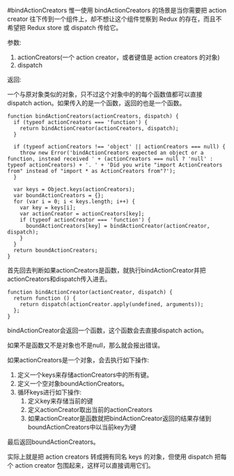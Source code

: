 #bindActionCreators
惟一使用 bindActionCreators 的场景是当你需要把 action creator 往下传到一个组件上，却不想让这个组件觉察到 Redux 的存在，而且不希望把 Redux store 或 dispatch 传给它。

参数:
1. actionCreators(一个 action creator，或者键值是 action creators 的对象)
2. dispatch

返回:

一个与原对象类似的对象，只不过这个对象中的的每个函数值都可以直接 dispatch action。如果传入的是一个函数，返回的也是一个函数。

```apple js
function bindActionCreators(actionCreators, dispatch) {
  if (typeof actionCreators === 'function') {
    return bindActionCreator(actionCreators, dispatch);
  }

  if (typeof actionCreators !== 'object' || actionCreators === null) {
    throw new Error('bindActionCreators expected an object or a function, instead received ' + (actionCreators === null ? 'null' : typeof actionCreators) + '. ' + 'Did you write "import ActionCreators from" instead of "import * as ActionCreators from"?');
  }

  var keys = Object.keys(actionCreators);
  var boundActionCreators = {};
  for (var i = 0; i < keys.length; i++) {
    var key = keys[i];
    var actionCreator = actionCreators[key];
    if (typeof actionCreator === 'function') {
      boundActionCreators[key] = bindActionCreator(actionCreator, dispatch);
    }
  }
  return boundActionCreators;
}
```

首先回去判断如果actionCreators是函数，就执行bindActionCreator并把actionCreators和dispatch传入进去。
```apple js
function bindActionCreator(actionCreator, dispatch) {
  return function () {
    return dispatch(actionCreator.apply(undefined, arguments));
  };
}
```
bindActionCreator会返回一个函数，这个函数会去直接dispatch action。

如果不是函数又不是对象也不是null，那么就会报出错误。

如果actionCreators是一个对象，会去执行如下操作:
1. 定义一个keys来存储actionCreators中的所有键。
2. 定义一个空对象boundActionCreators。
3. 循环keys进行如下操作:
    1. 定义key来存储当前的键
    2. 定义actionCreator取出当前的actionCreators
    3. 如果actionCreator是函数就把bindActionCreator返回的结果存储到boundActionCreators中以当前key为键

    
最后返回boundActionCreators。

实际上就是把 action creators 转成拥有同名 keys 的对象，但使用 dispatch 把每个 action creator 包围起来，这样可以直接调用它们。